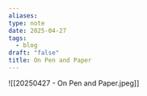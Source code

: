```yaml
---
aliases: 
type: note
date: 2025-04-27
tags:
  - blog
draft: "false"
title: On Pen and Paper
---
```

![[20250427 - On Pen and Paper.jpeg]]
